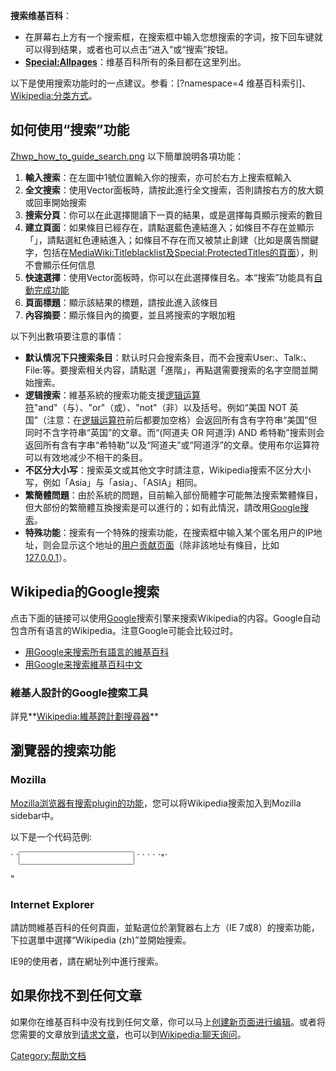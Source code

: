 **搜索维基百科**：

  - 在屏幕右上方有一个搜索框，在搜索框中输入您想搜索的字词，按下回车键就可以得到结果，或者也可以点击“进入”或“搜索”按钮。
  - **[Special:Allpages](https://zh.wikipedia.org/wiki/Special:Allpages "wikilink")**：维基百科所有的条目都在这里列出。

以下是使用搜索功能时的一点建议。参看：<span class="plainlinks">\[?namespace=4 维基百科索引\]</span>、[Wikipedia:分类方式](https://zh.wikipedia.org/wiki/Wikipedia:分类方式 "wikilink")。

## 如何使用“搜索”功能

[Zhwp_how_to_guide_search.png](https://zh.wikipedia.org/wiki/File:Zhwp_how_to_guide_search.png "fig:Zhwp_how_to_guide_search.png") 以下簡單說明各項功能：

1.  **輸入搜索**：在左圖中1號位置輸入你的搜索，亦可於右方上搜索框輸入
2.  **全文搜索**：使用Vector面板時，請按此進行全文搜索，否則請按右方的放大鏡或回車開始搜索
3.  **搜索分頁**：你可以在此選擇閱讀下一頁的結果，或是選擇每頁顯示搜索的數目
4.  **建立頁面**：如果條目已經存在，請點選藍色連結進入；如條目不存在並顯示「」，請點選紅色連結進入；如條目不存在而又被禁止創建（比如是廣告關鍵字，包括在[MediaWiki:Titleblacklist及](https://zh.wikipedia.org/wiki/MediaWiki:Titleblacklist "wikilink")[Special:ProtectedTitles的頁面](https://zh.wikipedia.org/wiki/Special:ProtectedTitles "wikilink")），則不會顯示任何信息
5.  **快速選擇**：使用Vector面板時，你可以在此選擇條目名。本“搜索”功能具有[自動完成功能](https://zh.wikipedia.org/wiki/自動完成 "wikilink")
6.  **頁面標題**：顯示該結果的標題，請按此進入該條目
7.  **內容摘要**：顯示條目內的摘要，並且將搜索的字眼加粗

以下列出數項要注意的事情：

  - **默认情况下只搜索条目**：默认时只会搜索条目，而不会搜索User:、Talk:、File:等。要搜索相关内容，請點選「進階」，再點選需要搜索的名字空間並開始搜索。
  - **逻辑搜索**：維基系統的搜索功能支援[逻辑运算符](../Page/逻辑运算符.md "wikilink")"and"（与）、"or"（或）、"not"（非）以及括号。例如“美国 NOT 英国”（注意：在[逻辑运算符](../Page/逻辑运算符.md "wikilink")前后都要加空格）会返回所有含有字符串“美国”但同时不含字符串“英国”的文章。而“(阿道夫 OR 阿道浮) AND 希特勒”搜索则会返回所有含有字串“希特勒”以及“阿道夫”或“阿道浮”的文章。使用布尔运算符可以有效地减少不相干的条目。
  - **不区分大小写**：搜索英文或其他文字时請注意，Wikipedia搜索不区分大小写，例如「Asia」与「asia」、「ASIA」相同。
  - **繁簡體問題**：由於系統的問題，目前輸入部份簡體字可能無法搜索繁體條目，但大部份的繁簡體互換搜索是可以進行的；如有此情況，請改用[Google搜索](https://zh.wikipedia.org/wiki/google: "wikilink")。
  - **特殊功能**：搜索有一个特殊的搜索功能，在搜索框中输入某个匿名用户的IP地址，则会显示这个地址的[用户贡献页面](https://zh.wikipedia.org/wiki/help:用户贡献页面 "wikilink")（除非該地址有條目，比如[127.0.0.1](https://zh.wikipedia.org/wiki/127.0.0.1 "wikilink")）。

## Wikipedia的Google搜索

点击下面的链接可以使用[Google](../Page/Google.md "wikilink")搜索引擎来搜索Wikipedia的内容。Google自动包含所有语言的Wikipedia。注意Google可能会比较过时。

  - [用Google来搜索所有語言的維基百科](http://www.google.com/custom?sa=Google+Search&domains=wikipedia.org&sitesearch=wikipedia.org)
  - [用Google来搜索維基百科中文](http://www.google.com/custom?sa=Google+Search&domains=zh.wikipedia.org&sitesearch=zh.wikipedia.org)

### 維基人設計的Google搜索工具

詳見**[Wikipedia:維基跨計劃搜尋器](https://zh.wikipedia.org/wiki/Wikipedia:維基跨計劃搜尋器 "wikilink")**

## 瀏覽器的搜索功能

### Mozilla

[Mozilla浏览器有搜索plugin的功能](https://zh.wikipedia.org/wiki/Mozilla浏览器 "wikilink")，您可以将Wikipedia搜索加入到Mozilla sidebar中。

以下是一个代码范例:

<search
   name="中文Wikipedia"
   description="自由的Wikipedia百科全书 - 中文版"
   method="GET"
   searchForm= "http://zh.wikipedia.org"
   action = "http://zh.wikipedia.org/w/wiki.phtml"
  >
` `<input name="search" user>
` `<inputnext name="offset" factor="20">
` `<inputprev name="offset" factor="20">
<INTERPRET
 browserResultType = "result"
        resultListStart = "Article title matches"
        resultListEnd = <nowiki>`"`

</ol>

"</nowiki>

### Internet Explorer

請訪問維基百科的任何頁面，並點選位於瀏覽器右上方（IE 7或8）的搜索功能，下拉選單中選擇“Wikipedia (zh)”並開始搜索。

IE9的使用者，請在網址列中進行搜索。

## 如果你找不到任何文章

如果你在维基百科中没有找到任何文章，你可以马上[创建新页面进行编辑](https://zh.wikipedia.org/wiki/help:如何创建新页面 "wikilink")。或者将您需要的文章放到[请求文章](https://zh.wikipedia.org/wiki/wikipedia:请求文章 "wikilink")，也可以到[Wikipedia:聊天询问](https://zh.wikipedia.org/wiki/Wikipedia:聊天 "wikilink")。

[Category:帮助文档](https://zh.wikipedia.org/wiki/Category:帮助文档 "wikilink")